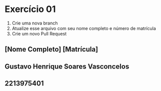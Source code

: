 # Exercício 01

1. Crie uma nova branch
2. Atualize esse arquivo com seu nome completo e número de matrícula
2. Crie um novo Pull Request

## [Nome Completo] [Matrícula]
## Gustavo Henrique Soares Vasconcelos
## 2213975401